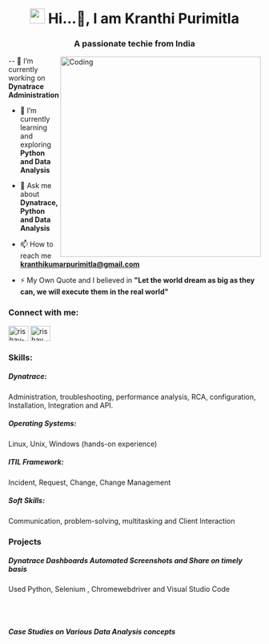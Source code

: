 

<h1 align="center"> <img src="wave.gif" width="30px"> Hi...👋, I am Kranthi Purimitla</h1>
<h3 align="center">A passionate techie from India</h3>
<img align="right" alt="Coding" width="400" src="https://cdn.dribbble.com/users/1162077/screenshots/3848914/programmer.gif">

-- 🔭 I’m currently working on **Dynatrace Administration**

- 🌱 I’m currently learning and exploring **Python and Data Analysis**

- 💬 Ask me about **Dynatrace, Python and Data Analysis**

- 📫 How to reach me **kranthikumarpurimitla@gmail.com**

- ⚡ My Own Quote and I believed in **"Let the world dream as big as they can, we will execute them in the real world"**

<h3 align="left">Connect with me:</h3>
<p align="left">
<a href="https://www.linkedin.com/in/kranthi-purimitla/" target="blank"><img align="center" src="https://raw.githubusercontent.com/rahuldkjain/github-profile-readme-generator/master/src/images/icons/Social/linked-in-alt.svg" alt="rishav-chanda-b89a791b3" height="30" width="40" /></a>
<a href="https://instagram.com/kranthi_purimitla" target="blank"><img align="center" src="https://raw.githubusercontent.com/rahuldkjain/github-profile-readme-generator/master/src/images/icons/Social/instagram.svg" alt="rishav_chanda" height="30" width="40" /></a>
</p>

<h3 align="left">Skills:</h3>


<p align="left"> 
  
<h5 align='left'>Dynatrace:</h5> Administration, troubleshooting, performance analysis, RCA, 
configuration, Installation, Integration and API.
<h5 align='left'>Operating Systems:</h5> Linux, Unix, Windows (hands-on experience)
<h5 align='left'>ITIL Framework:</h5> Incident, Request, Change, Change Management
<h5 align='left'>Soft Skills:</h5> Communication, problem-solving, multitasking and Client Interaction


</p>


<h3 align="left">Projects</h3>


<p align="left"> 
  
<h5 align='left'>Dynatrace Dashboards Automated Screenshots and Share on timely basis</h5>
<p align='left'>Used Python, Selenium , Chromewebdriver and Visual Studio Code</p> <br><br>
<h5 align='left'>Case Studies on Various Data Analysis concepts</h5> 

</p>
